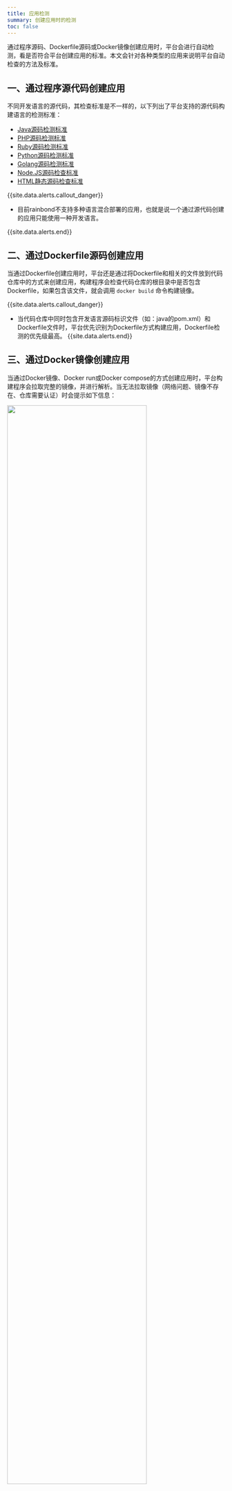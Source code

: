 ```yaml
---
title: 应用检测
summary: 创建应用时的检测
toc: false
---
```


<div id="toc"></div>

通过程序源码、Dockerfile源码或Docker镜像创建应用时，平台会进行自动检测，看是否符合平台创建应用的标准。本文会针对各种类型的应用来说明平台自动检查的方法及标准。


## 一、通过程序源代码创建应用

不同开发语言的源代码，其检查标准是不一样的，以下列出了平台支持的源代码构建语言的检测标准：

- [Java源码检测标准](../language-support/java.html#part-db8881a8c8748f64)
- [PHP源码检测标准](../language-support/php.html#part-db8881a8c8748f64)
- [Ruby源码检测标准](../language-support/ruby.html#part-db8881a8c8748f64)
- [Python源码检测标准](../language-support/python.html#part-db8881a8c8748f64)
- [Golang源码检测标准](../language-support/golang.html#part-db8881a8c8748f64)
- [Node.JS源码检查标准](../language-support/nodejs.html#part-db8881a8c8748f64)
- [HTML静态源码检查标准](../language-support/html.html)

{{site.data.alerts.callout_danger}}

- 目前rainbond不支持多种语言混合部署的应用，也就是说一个通过源代码创建的应用只能使用一种开发语言。

{{site.data.alerts.end}}

## 二、通过Dockerfile源码创建应用

当通过Dockerfile创建应用时，平台还是通过将Dockerfile和相关的文件放到代码仓库中的方式来创建应用，构建程序会检查代码仓库的根目录中是否包含Dockerfile，如果包含该文件，就会调用 `docker build` 命令构建镜像。

{{site.data.alerts.callout_danger}}

- 当代码仓库中同时包含开发语言源码标识文件（如：java的pom.xml）和Dockerfile文件时，平台优先识别为Dockerfile方式构建应用，Dockerfile检测的优先级最高。
{{site.data.alerts.end}}

## 三、通过Docker镜像创建应用

当通过Docker镜像、Docker run或Docker compose的方式创建应用时，平台构建程序会拉取完整的镜像，并进行解析。当无法拉取镜像（网络问题、镜像不存在、仓库需要认证）时会提示如下信息：

<img src="https://static.goodrain.com/images/docs/3.6/user-manual/app-detect-docker.png" width="80%" />

这时，你需要检查填写的Docker镜像的地址或者docker run命令是否正确，如果是需要登录的镜像仓库，请先在所有管理节点通过`Docker login` 命令登录私有仓库。